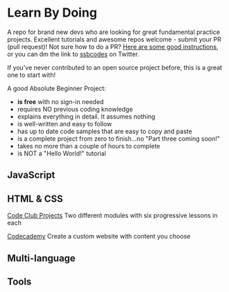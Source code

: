 # Learn By Doing
A repo for brand new devs who are looking for great fundamental practice projects. Excellent tutorials and awesome repos welcome - submit your PR (pull request)! Not sure how to do a PR? [Here are some good instructions](https://www.gun.io/blog/how-to-github-fork-branch-and-pull-request), or you can dm the link to [ssbcodes](https://twitter.com/ssbcodes) on Twitter. 

If you've never contributed to an open source project before, this is a great one to start with! 

A good Absolute Beginner Project:
- **is free** with no sign-in needed
- requires NO previous coding knowledge
- explains everything in detail. It assumes nothing
- is well-written and easy to follow
- has up to date code samples that are easy to copy and paste
- is a complete project from zero to finish...no "Part three coming soon!"
- takes no more than a couple of hours to complete
- is NOT a "Hello World!" tutorial

## JavaScript


## HTML & CSS
[Code Club Projects](https://codeclubprojects.org/en-GB/webdev/)
Two different modules with six progressive lessons in each

[Codecademy](https://www.codecademy.com/articles/f1-u2-create-first-prj)
Create a custom website with content you choose


## Multi-language


## Tools
